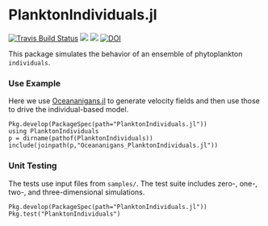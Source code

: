 # PlanktonIndividuals.jl

[![Travis Build Status](https://www.travis-ci.org/zhenwu0728/PlanktonIndividuals.jl.svg?branch=master)](https://travis-ci.org/zhenwu0728/PlanktonIndividuals.jl)
[![](https://img.shields.io/badge/docs-stable-blue.svg)](https://zhenwu0728.github.io/PlanktonIndividuals.jl/stable)
[![](https://img.shields.io/badge/docs-dev-blue.svg)](https://zhenwu0728.github.io/PlanktonIndividuals.jl/dev)
[![DOI](https://zenodo.org/badge/178023615.svg)](https://zenodo.org/badge/latestdoi/178023615)

This package simulates the behavior of an ensemble of phytoplankton `individuals`.

### Use Example

Here we use [Oceananigans.jl](https://github.com/climate-machine/Oceananigans.jl) to generate velocity fields and then use those to drive the individual-based model.

```
Pkg.develop(PackageSpec(path="PlanktonIndividuals.jl"))
using PlanktonIndividuals
p = dirname(pathof(PlanktonIndividuals))
include(joinpath(p,"Oceananigans_PlanktonIndividuals.jl"))
```

### Unit Testing
The tests use input files from `samples/`. The test suite includes zero-, one-, two-, and three-dimensional simulations.

```
Pkg.develop(PackageSpec(path="PlanktonIndividuals.jl"))
Pkg.test("PlanktonIndividuals")
```



